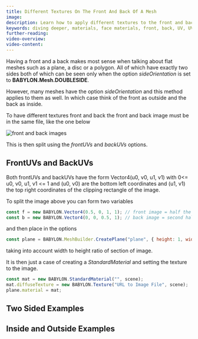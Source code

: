 ```yaml
---
title: Different Textures On The Front And Back Of A Mesh
image:
description: Learn how to apply different textures to the front and back of a mesh.
keywords: diving deeper, materials, face materials, front, back, UV, UVs
further-reading:
video-overview:
video-content:
---
```


Having a front and a back makes most sense when talking about flat meshes such as a plane, a disc or a polygon. All of which have exactly two sides both of which can be seen only when the option _sideOrientation_ is set to **BABYLON.Mesh.DOUBLESIDE**.

However, many meshes have the option _sideOrientation_ and this method applies to them as well. In which case think of the front as outside and the back as inside.

To have different textures front and back the front and back image must be in the same file, like the one below

![front and back images](/img/how_to/different-material-front-back/card.jpg)

This is then split using the _frontUVs_ and _backUVs_ options.

## FrontUVs and BackUVs

Both frontUVs and backUVs have the form Vector4(u0, v0, u1, v1) with 0&lt;= u0, v0, u1, v1 &lt;= 1 and
(u0, v0) are the bottom left coordinates and (u1, v1) the top right coordinates of the clipping rectangle
of the image.

To split the image above you can form two variables

```javascript
const f = new BABYLON.Vector4(0.5, 0, 1, 1); // front image = half the whole image along the width
const b = new BABYLON.Vector4(0, 0, 0.5, 1); // back image = second half along the width
```

and then place in the options

```javascript
const plane = BABYLON.MeshBuilder.CreatePlane("plane", { height: 1, width: 0.665, sideOrientation: BABYLON.Mesh.DOUBLESIDE, frontUVs: f, backUVs: b }, scene);
```

taking into account width to height ratio of section of image.

It is then just a case of creating a _StandardMaterial_ and setting the texture to the image.

```javascript
const mat = new BABYLON.StandardMaterial("", scene);
mat.diffuseTexture = new BABYLON.Texture("URL to Image File", scene);
plane.material = mat;
```

## Two Sided Examples

<Playground id="#LXZPJK#3" title="Different Images On A Plane" description="Simple example of applying different images to the front and back of a plane." image="/img/playgroundsAndNMEs/divingDeeperFrontBack1.jpg"/>
<Playground id="#4G18GY#909" title="Different Images On A Polygon" description="Simple example of applying different images to the front and back of a Polygon." image="/img/playgroundsAndNMEs/divingDeeperFrontBack2.jpg"/>

## Inside and Outside Examples

<Playground id="#165IV6#74" title="Different Images On A Tube" description="Simple example of applying different images to the front and back of a tube." image="/img/playgroundsAndNMEs/divingDeeperFrontBack3.jpg"/>
<Playground id="#K6M44R#3" title="Image On The Outside Of A Sphere" description="Simple example of applying an image to the outside of a sphere." image="/img/playgroundsAndNMEs/divingDeeperFrontBack4.jpg"/>
<Playground id="#K6M44R#4" title="Image On The Inside Of A Sphere" description="Simple example of applying an image to the inside of a sphere." image="/img/playgroundsAndNMEs/divingDeeperFrontBack5.jpg"/>
